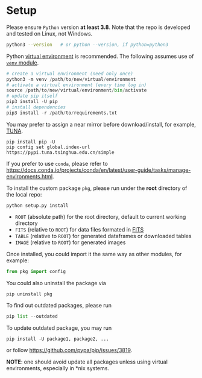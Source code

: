 Setup
=====
Please ensure `Python` version **at least 3.8**. Note that the repo is developed and tested on Linux, not Windows.
```bash
python3 --version   # or python --version, if python=python3
```

Python [virtual environment](https://docs.python.org/3/library/venv.html) is recommended. The following assumes use of [`venv` module](https://docs.python.org/3/library/venv.html).

```Python
# create a virtual environment (need only once)
python3 -m venv /path/to/new/virtual/environment
# activate a virtual environment (every time log in)
source /path/to/new/virtual/environment/bin/activate
# update pip itself
pip3 install -U pip
# install dependencies
pip3 install -r /path/to/requirements.txt
```
You may prefer to assign a near mirror before download/install, for example, [TUNA](https://mirrors.tuna.tsinghua.edu.cn/help/pypi/).
```
pip install pip -U
pip config set global.index-url https://pypi.tuna.tsinghua.edu.cn/simple
```
If you prefer to use `conda`, please refer to https://docs.conda.io/projects/conda/en/latest/user-guide/tasks/manage-environments.html.

To install the custom package `pkg`, please run under the **root** directory of the local repo:
```
python setup.py install
```
- `ROOT` (absolute path) for the root directory, default to current working directory
- `FITS` (relative to `ROOT`) for data files formated in [FITS](https://fits.gsfc.nasa.gov/fits_standard.html)
- `TABLE` (relative to `ROOT`) for generated dataframes or downloaded tables
- `IMAGE` (relative to `ROOT`) for generated images

Once installed, you could import it the same way as other modules, for example: 
```python
from pkg import config
```

You could also uninstall the package via
```
pip uninstall pkg
```

To find out outdated packages, please run
```python
pip list --outdated
```

To update outdated package, you may run
```
pip install -U package1, package2, ...
```
or follow https://github.com/pypa/pip/issues/3819.

**NOTE**: one should avoid update all packages unless using virtual environments, especially in *nix systems.